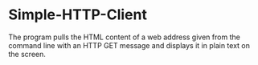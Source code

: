 # Simple-HTTP-Client
The program pulls the HTML content of a web address given from the command line with an HTTP GET message and displays it in plain text on the screen.
